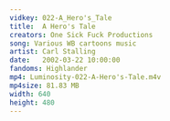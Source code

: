 ```yaml
---
vidkey: 022-A_Hero's_Tale
title:  A Hero's Tale
creators: One Sick Fuck Productions
song: Various WB cartoons music
artist: Carl Stalling
date:   2002-03-22 10:00:00
fandoms: Highlander
mp4: Luminosity-022-A-Hero's-Tale.m4v
mp4size: 81.83 MB
width: 640
height: 480
---
```



  